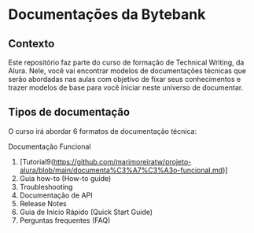 <h1> Documentações da Bytebank</h1>

<h2>Contexto</h2
<p>Este repositório faz parte do curso de formação de Technical Writing, da Alura. Nele, você vai encontrar modelos de documentações técnicas que serão abordadas nas aulas com objetivo de fixar seus conhecimentos e trazer modelos de base para você iniciar neste universo de documentar.</p>          


<h2>Tipos de documentação</h2>
<p>O curso irá abordar 6 formatos de documentação técnica:</p>

Documentação Funcional
1. [Tutorial9(https://github.com/marimoreiratw/projeto-alura/blob/main/documenta%C3%A7%C3%A3o-funcional.md)] 
1. Guia how-to (How-to guide)
1. Troubleshooting
1. Documentação de API
1. Release Notes
1. Guia de Início Rápido (Quick Start Guide)
1. Perguntas frequentes (FAQ)

